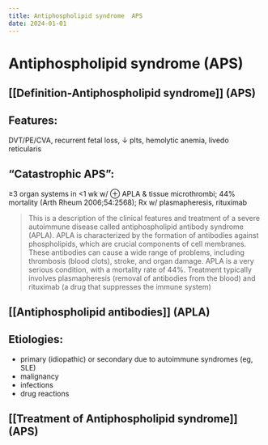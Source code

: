 ```yaml
---
title: Antiphospholipid syndrome  APS
date: 2024-01-01
---
```

# Antiphospholipid syndrome (APS)

## [[Definition-Antiphospholipid syndrome]] (APS)
## Features:
DVT/PE/CVA, recurrent fetal loss, ↓ plts, hemolytic anemia, livedo reticularis

## “Catastrophic APS”:
≥3 organ systems in <1 wk w/ ⊕ APLA & tissue microthrombi; 44% mortality (Arth Rheum 2006;54:2568); Rx w/ plasmapheresis, rituximab

> This is a description of the clinical features and treatment of a severe autoimmune disease called antiphospholipid antibody syndrome (APLA). APLA is characterized by the formation of antibodies against phospholipids, which are crucial components of cell membranes. These antibodies can cause a wide range of problems, including thrombosis (blood clots), stroke, and organ damage. APLA is a very serious condition, with a mortality rate of 44%. Treatment typically involves plasmapheresis (removal of antibodies from the blood) and rituximab (a drug that suppresses the immune system)


## [[Antiphospholipid antibodies]] (APLA)
## Etiologies:
* primary (idiopathic) or secondary due to autoimmune syndromes (eg, SLE)
* malignancy
* infections
* drug reactions

## [[Treatment of Antiphospholipid syndrome]] (APS)

